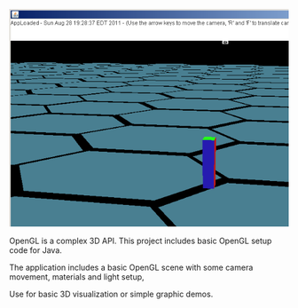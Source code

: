 <img src="https://github.com/berlinbrown/SkeletonJavaOpenGLScene/raw/master/media/screenshot_opengl_demo1.png" />

OpenGL is a complex 3D API.  This project includes basic OpenGL setup code for Java.

The application includes a basic OpenGL scene with some camera movement, materials and light setup,

Use for basic 3D visualization or simple graphic demos.